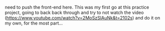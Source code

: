 need to push the front-end here. This was my first go at this practice project, going to back back through and try to not watch the video (https://www.youtube.com/watch?v=2MoSzSlAuNk&t=2102s) and do it on my own, for the most part...
 
 
